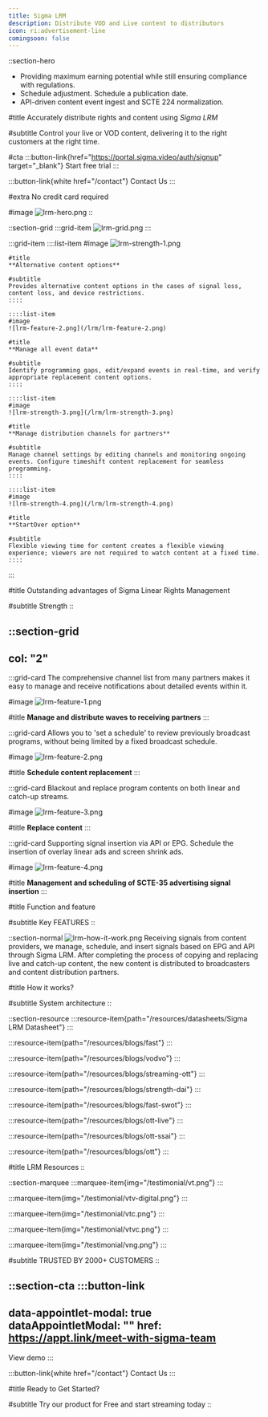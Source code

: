```yaml
---
title: Sigma LRM
description: Distribute VOD and Live content to distributors
icon: ri:advertisement-line
comingsoon: false
---
```


::section-hero
- Providing maximum earning potential while still ensuring compliance with regulations.
- Schedule adjustment. Schedule a publication date.
- API-driven content event ingest and SCTE 224 normalization.

#title
Accurately distribute rights and content using *Sigma LRM*

#subtitle
Control your live or VOD content, delivering it to the right customers at the right time.

#cta
  :::button-link{href="https://portal.sigma.video/auth/signup" target="_blank"}
  Start free trial
  :::

  :::button-link{white href="/contact"}
  Contact Us
  :::

#extra
No credit card required

#image
![lrm-hero.png](/lrm/lrm-hero.png)
::

::section-grid
  :::grid-item
  ![lrm-grid.png](/lrm/lrm-grid.png)
  :::

  :::grid-item
    ::::list-item
    #image
    ![lrm-strength-1.png](/lrm/lrm-strength-1.png)
    
    #title
    **Alternative content options**
    
    #subtitle
    Provides alternative content options in the cases of signal loss, content loss, and device restrictions.
    ::::
  
    ::::list-item
    #image
    ![lrm-feature-2.png](/lrm/lrm-feature-2.png)
    
    #title
    **Manage all event data**
    
    #subtitle
    Identify programming gaps, edit/expand events in real-time, and verify appropriate replacement content options.
    ::::
  
    ::::list-item
    #image
    ![lrm-strength-3.png](/lrm/lrm-strength-3.png)
    
    #title
    **Manage distribution channels for partners**
    
    #subtitle
    Manage channel settings by editing channels and monitoring ongoing events. Configure timeshift content replacement for seamless programming.
    ::::
  
    ::::list-item
    #image
    ![lrm-strength-4.png](/lrm/lrm-strength-4.png)
    
    #title
    **StartOver option**
    
    #subtitle
    Flexible viewing time for content creates a flexible viewing experience; viewers are not required to watch content at a fixed time.
    ::::
  :::

#title
Outstanding advantages of Sigma Linear Rights Management

#subtitle
Strength
::

::section-grid
---
col: "2"
---
  :::grid-card
  The comprehensive channel list from many partners makes it easy to manage and receive notifications about detailed events within it.
  
  #image
  ![lrm-feature-1.png](/lrm/lrm-feature-1.png)
  
  #title
  **Manage and distribute waves to receiving partners**
  :::

  :::grid-card
  Allows you to 'set a schedule' to review previously broadcast programs, without being limited by a fixed broadcast schedule.
  
  #image
  ![lrm-feature-2.png](/lrm/lrm-feature-2.png)
  
  #title
  **Schedule content replacement**
  :::

  :::grid-card
  Blackout and replace program contents on both linear and catch-up streams.
  
  #image
  ![lrm-feature-3.png](/lrm/lrm-feature-3.png)
  
  #title
  **Replace content**
  :::

  :::grid-card
  Supporting signal insertion via API or EPG. Schedule the insertion of overlay linear ads and screen shrink ads.
  
  #image
  ![lrm-feature-4.png](/lrm/lrm-feature-4.png)
  
  #title
  **Management and scheduling of SCTE-35 advertising signal insertion**
  :::

#title
Function and feature

#subtitle
Key FEATURES
::

::section-normal
![lrm-how-it-work.png](/lrm/lrm-how-it-work.png) Receiving signals from content providers, we manage, schedule, and insert signals based on EPG and API through Sigma LRM. After completing the process of copying and replacing live and catch-up content, the new content is distributed to broadcasters and content distribution partners.

#title
How it works?

#subtitle
System architecture
::

::section-resource
  :::resource-item{path="/resources/datasheets/Sigma LRM Datasheet"}
  :::

  :::resource-item{path="/resources/blogs/fast"}
  :::

  :::resource-item{path="/resources/blogs/vodvo"}
  :::

  :::resource-item{path="/resources/blogs/streaming-ott"}
  :::

  :::resource-item{path="/resources/blogs/strength-dai"}
  :::

  :::resource-item{path="/resources/blogs/fast-swot"}
  :::

  :::resource-item{path="/resources/blogs/ott-live"}
  :::

  :::resource-item{path="/resources/blogs/ott-ssai"}
  :::

  :::resource-item{path="/resources/blogs/ott"}
  :::

#title
LRM Resources
::

::section-marquee
  :::marquee-item{img="/testimonial/vt.png"}
  :::

  :::marquee-item{img="/testimonial/vtv-digital.png"}
  :::

  :::marquee-item{img="/testimonial/vtc.png"}
  :::

  :::marquee-item{img="/testimonial/vtvc.png"}
  :::

  :::marquee-item{img="/testimonial/vng.png"}
  :::

#subtitle
TRUSTED BY 2000+ CUSTOMERS
::

::section-cta
  :::button-link
  ---
  data-appointlet-modal: true
  dataAppointletModal: ""
  href: https://appt.link/meet-with-sigma-team
  ---
  View demo
  :::

  :::button-link{white href="/contact"}
  Contact Us
  :::

#title
Ready to Get Started?

#subtitle
Try our product for Free and start streaming today
::
